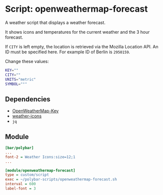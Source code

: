 # Script: openweathermap-forecast

A weather script that displays a weather forecast.

It shows icons and temperatures for the current weather and the 3 hour forecast.

If `CITY` is left empty, the location is retrieved via the Mozilla Location API. An ID must be specified here. For example ID of Berlin is `2950159`.

Change these values:

```sh
KEY=""
CITY=""
UNITS="metric"
SYMBOL="°"
```


## Dependencies

* [OpenWeatherMap-Key](https://openweathermap.org/appid)
* [weather-icons](https://github.com/erikflowers/weather-icons)
* `jq`


## Module

```ini
[bar/polybar]
...
font-2 = Weather Icons:size=12;1
...
```

```ini
[module/openweathermap-forecast]
type = custom/script
exec = ~/polybar-scripts/openweathermap-forecast.sh
interval = 600
label-font = 3
```
